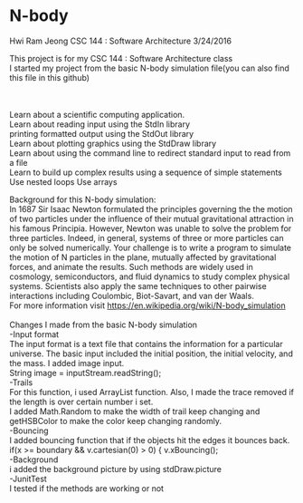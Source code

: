 # N-body

Hwi Ram Jeong
CSC 144 : Software Architecture
3/24/2016

This project is for my CSC 144 : Software Architecture class<br>
I started my project from the basic N-body simulation file(you can also find this file in this github)<br>

<br>
<br> Learn about a scientific computing application.<br>
Learn about reading input using the StdIn library<br> printing formatted output using the StdOut library<br> Learn about plotting graphics using the StdDraw library<br> Learn about using the command line to redirect standard input to read from a file<br> Learn to build up complex results using a sequence of simple statements Use nested loops Use arrays<br>

Background for this N-body simulation:<br> In 1687 Sir Isaac Newton formulated the principles governing the the motion of two particles under the influence of their mutual gravitational attraction in his famous Principia. However, Newton was unable to solve the problem for three particles. Indeed, in general, systems of three or more particles can only be solved numerically. Your challenge is to write a program to simulate the motion of N particles in the plane, mutually affected by gravitational forces, and animate the results. Such methods are widely used in cosmology, semiconductors, and fluid dynamics to study complex physical systems. Scientists also apply the same techniques to other pairwise interactions including Coulombic, Biot-Savart, and van der Waals.
<br>For more information visit https://en.wikipedia.org/wiki/N-body_simulation  <br> <br>
Changes I made from the basic N-body simulation<br>
-Input format <br>
The input format is a text file that contains the information for a particular universe. 
The basic input included the initial position, the initial velocity, and the mass.
I added image input. <br> String image = inputStream.readString();<br>
-Trails<br>
For this function, i used ArrayList function. Also, I made the trace removed if the length is over certain number i set.<br>
I added Math.Random to make the width of trail keep changing and getHSBColor to make the color keep changing randomly. <br>
-Bouncing <br>
I added bouncing function that if the objects hit the edges it bounces back. <br> if(x >= boundary  && v.cartesian(0) > 0) {
            v.xBouncing(); <br>
-Background <br>
i added the background picture by using stdDraw.picture <br>
-JunitTest<br>
I tested if the methods are working or not

